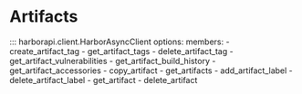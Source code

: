 # Artifacts

::: harborapi.client.HarborAsyncClient
    options:
        members:
        - create_artifact_tag
        - get_artifact_tags
        - delete_artifact_tag
        - get_artifact_vulnerabilities
        - get_artifact_build_history
        - get_artifact_accessories
        - copy_artifact
        - get_artifacts
        - add_artifact_label
        - delete_artifact_label
        - get_artifact
        - delete_artifact
